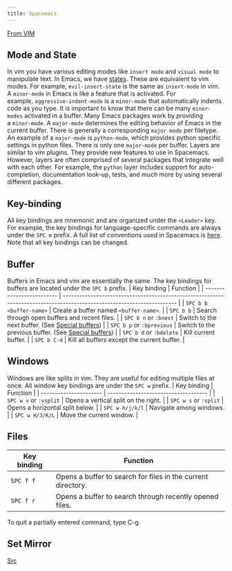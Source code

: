 ```yaml
---
title: Spacemacs
---
```

[From VIM](https://develop.spacemacs.org/doc/VIMUSERS.html)
## Mode and State
In vim you have various editing modes like `insert mode` and `visual mode` to manipulate text. In Emacs, we have [states](https://develop.spacemacs.org/doc/DOCUMENTATION.html#states). These are equivalent to vim modes. For example, `evil-insert-state` is the same as `insert-mode` in vim.
A `minor-mode` in Emacs is like a feature that is activated. For example, `aggressive-indent-mode` is a `minor-mode` that automatically indents code as you type. It is important to know that there can be many `minor-modes` activated in a buffer. Many Emacs packages work by providing a `minor-mode`. A `major-mode` determines the editing behavior of Emacs in the current buffer. There is generally a corresponding `major-mode` per filetype. An example of a `major-mode` is `python-mode`, which provides python specific settings in python files. There is only one `major-mode` per buffer.
Layers are similar to vim plugins. They provide new features to use in Spacemacs. However, layers are often comprised of several packages that integrate well with each other. For example, the `python` layer includes support for auto-completion, documentation look-up, tests, and much more by using several different packages.
## Key-binding
All key bindings are mnemonic and are organized under the `<Leader>` key. For example, the key bindings for language-specific commands are always under the `SPC m` prefix. A full list of conventions used in Spacemacs is [here](https://develop.spacemacs.org/doc/CONVENTIONS.html). Note that all key bindings can be changed.
## Buffer
Buffers in Emacs and vim are essentially the same. The key bindings for buffers are located under the `SPC b` prefix.
| Key binding                       | Function                                                                                                                |
| ------------------------- | ----------------------------------------------------------------------------------------------------------------------- |
| `SPC b b <buffer-name>`   | Create a buffer named `<buffer-name>`.                                                                                  |
| `SPC b b`                 | Search through open buffers and recent files.                                                                           |
| `SPC b n` or `:bnext`     | Switch to the next buffer. (See [Special buffers](https://develop.spacemacs.org/doc/VIMUSERS.html#special-buffers))     |
| `SPC b p` or `:bprevious` | Switch to the previous buffer. (See [Special buffers](https://develop.spacemacs.org/doc/VIMUSERS.html#special-buffers)) |
| `SPC b d` or `:bdelete`   | Kill current buffer.                                                                                                    |
| `SPC b C-d`               | Kill all buffers except the current buffer.                                                                             |
## Windows
Windows are like splits in vim. They are useful for editing multiple files at once. All window key bindings are under the `SPC w` prefix.
| Key binding            | Function                             |
| ---------------------- | ------------------------------------ |
| `SPC w v` or `:vsplit` | Opens a vertical split on the right. |
| `SPC w s` or `:split`  | Opens a horizontal split below.      |
| `SPC w h/j/k/l`        | Navigate among windows.              |
| `SPC w H/J/K/L`        | Move the current window.             |
## Files
| Key binding | Function                                                     |
| ----------- | ------------------------------------------------------------ |
| `SPC f f`   | Opens a buffer to search for files in the current directory. |
| `SPC f r`   | Opens a buffer to search through recently opened files.      |

To quit a partially entered command, type C-g.
## Set Mirror
[Src](https://uyaki.github.io/post/spacemacs%E6%B8%85%E5%8D%8E%E6%BA%90%E9%95%9C%E5%83%8F%E5%8A%A0%E9%80%9F/)
